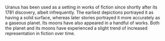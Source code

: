 Uranus has been used as a setting in works of fiction since shortly after its 1781 discovery, albeit infrequently. The earliest depictions portrayed it as having a solid surface, whereas later stories portrayed it more accurately as a gaseous planet. Its moons have also appeared in a handful of works. Both the planet and its moons have experienced a slight trend of increased representation in fiction over time.
